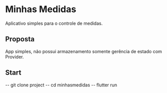 # Minhas Medidas

Aplicativo simples para o controle de medidas.

## Proposta

App simples, não possui armazenamento somente gerência de estado com Provider.

## Start

-- git clone project
-- cd minhasmedidas
-- flutter run
